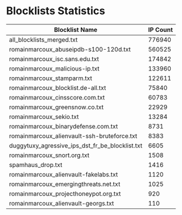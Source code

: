 # Blocklists Statistics
| Blocklist Name | IP Count |
|----|----|
| all_blocklists_merged.txt | 776940 |
| romainmarcoux_abuseipdb-s100-120d.txt | 560525 |
| romainmarcoux_isc.sans.edu.txt | 174842 |
| romainmarcoux_malicious-ip.txt | 133960 |
| romainmarcoux_stamparm.txt | 122611 |
| romainmarcoux_blocklist.de-all.txt | 75840 |
| romainmarcoux_cinsscore.com.txt | 60783 |
| romainmarcoux_greensnow.co.txt | 22929 |
| romainmarcoux_sekio.txt | 13284 |
| romainmarcoux_binarydefense.com.txt | 8731 |
| romainmarcoux_alienvault-ssh-bruteforce.txt | 8383 |
| duggytuxy_agressive_ips_dst_fr_be_blocklist.txt | 6605 |
| romainmarcoux_snort.org.txt | 1508 |
| spamhaus_drop.txt | 1416 |
| romainmarcoux_alienvault-fakelabs.txt | 1120 |
| romainmarcoux_emergingthreats.net.txt | 1025 |
| romainmarcoux_projecthoneypot.org.txt | 920 |
| romainmarcoux_alienvault-georgs.txt | 110 |
